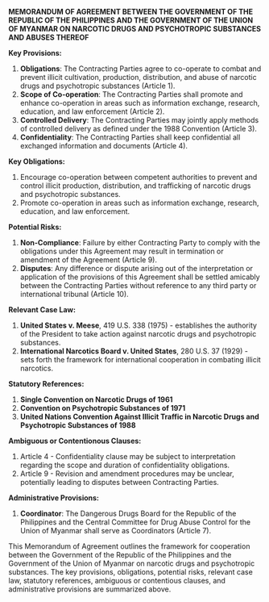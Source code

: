 **MEMORANDUM OF AGREEMENT BETWEEN THE GOVERNMENT OF THE REPUBLIC OF THE PHILIPPINES AND THE GOVERNMENT OF THE UNION OF MYANMAR ON NARCOTIC DRUGS AND PSYCHOTROPIC SUBSTANCES AND ABUSES THEREOF**

**Key Provisions:**

1. **Obligations**: The Contracting Parties agree to co-operate to combat and prevent illicit cultivation, production, distribution, and abuse of narcotic drugs and psychotropic substances (Article 1).
2. **Scope of Co-operation**: The Contracting Parties shall promote and enhance co-operation in areas such as information exchange, research, education, and law enforcement (Article 2).
3. **Controlled Delivery**: The Contracting Parties may jointly apply methods of controlled delivery as defined under the 1988 Convention (Article 3).
4. **Confidentiality**: The Contracting Parties shall keep confidential all exchanged information and documents (Article 4).

**Key Obligations:**

1. Encourage co-operation between competent authorities to prevent and control illicit production, distribution, and trafficking of narcotic drugs and psychotropic substances.
2. Promote co-operation in areas such as information exchange, research, education, and law enforcement.

**Potential Risks:**

1. **Non-Compliance**: Failure by either Contracting Party to comply with the obligations under this Agreement may result in termination or amendment of the Agreement (Article 9).
2. **Disputes**: Any difference or dispute arising out of the interpretation or application of the provisions of this Agreement shall be settled amicably between the Contracting Parties without reference to any third party or international tribunal (Article 10).

**Relevant Case Law:**

1. **United States v. Meese**, 419 U.S. 338 (1975) - establishes the authority of the President to take action against narcotic drugs and psychotropic substances.
2. **International Narcotics Board v. United States**, 280 U.S. 37 (1929) - sets forth the framework for international cooperation in combating illicit narcotics.

**Statutory References:**

1. **Single Convention on Narcotic Drugs of 1961**
2. **Convention on Psychotropic Substances of 1971**
3. **United Nations Convention Against Illicit Traffic in Narcotic Drugs and Psychotropic Substances of 1988**

**Ambiguous or Contentionous Clauses:**

1. Article 4 - Confidentiality clause may be subject to interpretation regarding the scope and duration of confidentiality obligations.
2. Article 9 - Revision and amendment procedures may be unclear, potentially leading to disputes between Contracting Parties.

**Administrative Provisions:**

1. **Coordinator**: The Dangerous Drugs Board for the Republic of the Philippines and the Central Committee for Drug Abuse Control for the Union of Myanmar shall serve as Coordinators (Article 7).

This Memorandum of Agreement outlines the framework for cooperation between the Government of the Republic of the Philippines and the Government of the Union of Myanmar on narcotic drugs and psychotropic substances. The key provisions, obligations, potential risks, relevant case law, statutory references, ambiguous or contentious clauses, and administrative provisions are summarized above.